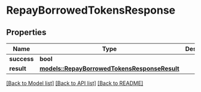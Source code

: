 # RepayBorrowedTokensResponse

## Properties

Name | Type | Description | Notes
------------ | ------------- | ------------- | -------------
**success** | **bool** |  | 
**result** | [**models::RepayBorrowedTokensResponseResult**](RepayBorrowedTokensResponse_result.md) |  | 

[[Back to Model list]](../README.md#documentation-for-models) [[Back to API list]](../README.md#documentation-for-api-endpoints) [[Back to README]](../README.md)


